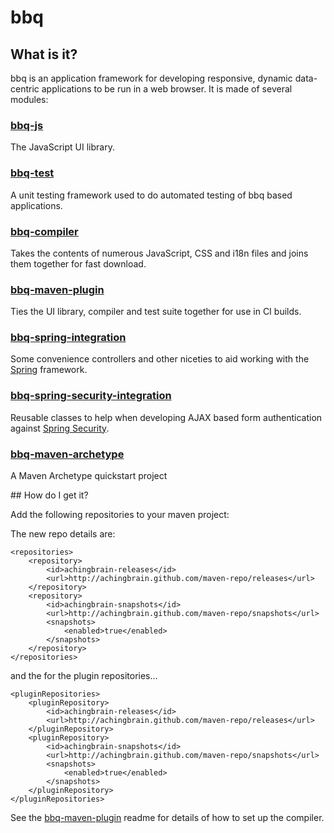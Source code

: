 # bbq

## What is it?

bbq is an application framework for developing responsive, dynamic data-centric applications to be run in a web browser.  It is made of several modules:

### [bbq-js](https://github.com/achingbrain/bbq/tree/master/bbq-js)

The JavaScript UI library.

### [bbq-test](https://github.com/achingbrain/bbq/tree/master/bbq-test)

A unit testing framework used to do automated testing of bbq based applications.

### [bbq-compiler](https://github.com/achingbrain/bbq/tree/master/bbq-compiler)

Takes the contents of numerous JavaScript, CSS and i18n files and joins them together for fast download.

### [bbq-maven-plugin](https://github.com/achingbrain/bbq/tree/master/bbq-maven-plugin)

Ties the UI library, compiler and test suite together for use in CI builds.

### [bbq-spring-integration](https://github.com/achingbrain/bbq/tree/master/bbq-spring-integration)

Some convenience controllers and other niceties to aid working with the [Spring](http://www.springsource.org/) framework. 

### [bbq-spring-security-integration](https://github.com/achingbrain/bbq/tree/master/bbq-spring-security-integration)

Reusable classes to help when developing AJAX based form authentication against [Spring Security](http://static.springsource.org/spring-security/site/).

### [bbq-maven-archetype](https://github.com/achingbrain/bbq/tree/master/bbq-maven-archetype)

A Maven Archetype quickstart project

## How do I get it?

Add the following repositories to your maven project:

The new repo details are:

	<repositories>
		<repository>
			<id>achingbrain-releases</id>
			<url>http://achingbrain.github.com/maven-repo/releases</url>
		</repository>
		<repository>
			<id>achingbrain-snapshots</id>
			<url>http://achingbrain.github.com/maven-repo/snapshots</url>
			<snapshots>
				<enabled>true</enabled>
			</snapshots>
		</repository>
	</repositories>

and the for the plugin repositories…

	<pluginRepositories>
		<pluginRepository>
			<id>achingbrain-releases</id>
			<url>http://achingbrain.github.com/maven-repo/releases</url>
		</pluginRepository>
		<pluginRepository>
			<id>achingbrain-snapshots</id>
			<url>http://achingbrain.github.com/maven-repo/snapshots</url>
			<snapshots>
				<enabled>true</enabled>
			</snapshots>
		</pluginRepository>
	</pluginRepositories>

See the [bbq-maven-plugin](https://github.com/achingbrain/bbq/tree/master/bbq-maven-plugin) readme for details of how to set up the compiler.